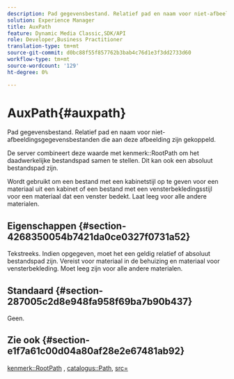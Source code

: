 ```yaml
---
description: Pad gegevensbestand. Relatief pad en naam voor niet-afbeeldingsgegevensbestanden die aan deze afbeelding zijn gekoppeld.
solution: Experience Manager
title: AuxPath
feature: Dynamic Media Classic,SDK/API
role: Developer,Business Practitioner
translation-type: tm+mt
source-git-commit: d0bc88f55f857762b3bab4c76d1e3f3dd2733d60
workflow-type: tm+mt
source-wordcount: '129'
ht-degree: 0%

---
```



# AuxPath{#auxpath}

Pad gegevensbestand. Relatief pad en naam voor niet-afbeeldingsgegevensbestanden die aan deze afbeelding zijn gekoppeld.

De server combineert deze waarde met kenmerk::RootPath om het daadwerkelijke bestandspad samen te stellen. Dit kan ook een absoluut bestandspad zijn.

Wordt gebruikt om een bestand met een kabinetstijl op te geven voor een materiaal uit een kabinet of een bestand met een vensterbekledingsstijl voor een materiaal dat een venster bedekt. Laat leeg voor alle andere materialen.

## Eigenschappen {#section-4268350054b7421da0ce0327f0731a52}

Tekstreeks. Indien opgegeven, moet het een geldig relatief of absoluut bestandspad zijn. Vereist voor materiaal in de behuizing en materiaal voor vensterbekleding. Moet leeg zijn voor alle andere materialen.

## Standaard {#section-287005c2d8e948fa958f69ba7b90b437}

Geen.

## Zie ook {#section-e1f7a61c00d04a80af28e2e67481ab92}

[kenmerk::RootPath](../../../../../ir-api/material-cat/image-rendering-api-ref/c-ir-material-catalog/c-ir-attributes-reference/r-ir-rootpath.md#reference-a4d7c96b62e14fcbad1740c702f160f3) ,  [catalogus::Path](../../../../../ir-api/material-cat/image-rendering-api-ref/c-ir-material-catalog/c-ir-material-data-reference/r-ir-path.md#reference-59ebb624250a4965ad1737578a2ab590),  [src=](../../../../../ir-api/http-protocol/image-rendering-api-ref/c-ir-http-protocol-ref/c-ir-http-protocol-command-reference/r-ir-src.md#reference-62c98abad22149d68d405ed6aaff8272)
